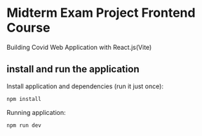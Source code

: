 # Midterm Exam Project Frontend Course

Building Covid Web Application with React.js(Vite)

## install and run the application

Install application and dependencies (run it just once):

```bash
npm install
```

Running application:

```bash
npm run dev
```

